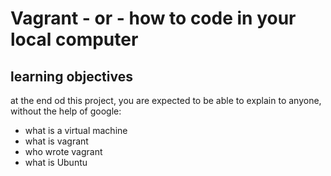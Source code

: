 # Vagrant - or - how to code in your local computer
## learning objectives
at the end od this project, you are expected to be able to explain to anyone, without the help of google:
* what is a virtual machine 
* what is vagrant
* who wrote vagrant
* what is Ubuntu 
